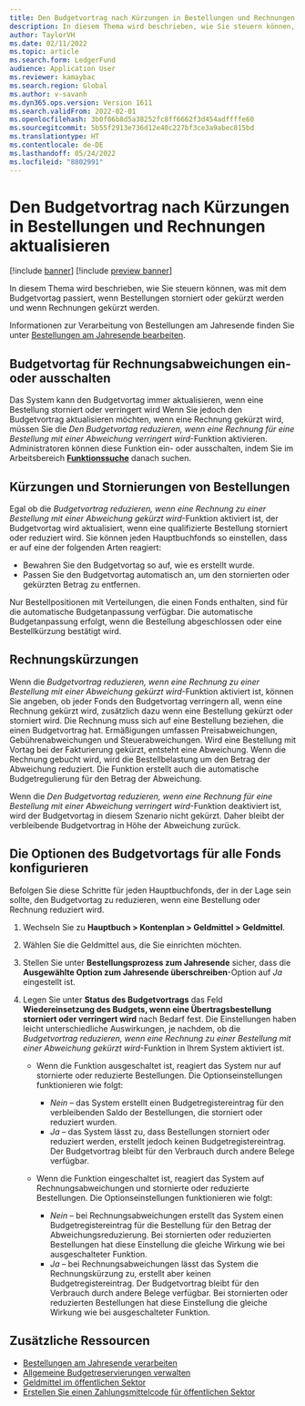 ```yaml
---
title: Den Budgetvortrag nach Kürzungen in Bestellungen und Rechnungen aktualisieren
description: In diesem Thema wird beschrieben, wie Sie steuern können, was mit dem Budgetvortag passiert, wenn Bestellungen storniert oder gekürzt werden und wenn Rechnungen gekürzt werden.
author: TaylorVH
ms.date: 02/11/2022
ms.topic: article
ms.search.form: LedgerFund
audience: Application User
ms.reviewer: kamaybac
ms.search.region: Global
ms.author: v-savanh
ms.dyn365.ops.version: Version 1611
ms.search.validFrom: 2022-02-01
ms.openlocfilehash: 3b0f06b8d5a38252fc8ff6662f3d454adffffe60
ms.sourcegitcommit: 5b55f2913e736d12e40c227bf3ce3a9abec815bd
ms.translationtype: HT
ms.contentlocale: de-DE
ms.lasthandoff: 05/24/2022
ms.locfileid: "8802991"
---
```

# <a name="update-the-carry-forward-budget-after-reductions-in-purchase-orders-and-invoices"></a>Den Budgetvortrag nach Kürzungen in Bestellungen und Rechnungen aktualisieren

[!include [banner](../includes/banner.md)]
[!include [preview banner](../includes/preview-banner.md)]

In diesem Thema wird beschrieben, wie Sie steuern können, was mit dem Budgetvortag passiert, wenn Bestellungen storniert oder gekürzt werden und wenn Rechnungen gekürzt werden.

Informationen zur Verarbeitung von Bestellungen am Jahresende finden Sie unter [Bestellungen am Jahresende bearbeiten](/dynamicsax-2012/appuser-itpro/process-purchase-orders-at-year-end).

## <a name="turn-carry-forward-budget-reductions-for-invoice-variances-on-or-off"></a>Budgetvortag für Rechnungsabweichungen ein- oder ausschalten

Das System kann den Budgetvortag immer aktualisieren, wenn eine Bestellung storniert oder verringert wird Wenn Sie jedoch den Budgetvortrag aktualisieren möchten, wenn eine Rechnung gekürzt wird, müssen Sie die *Den Budgetvortag reduzieren, wenn eine Rechnung für eine Bestellung mit einer Abweichung verringert wird*-Funktion aktivieren. Administratoren können diese Funktion ein- oder ausschalten, indem Sie im Arbeitsbereich **[Funktionssuche](../../fin-ops-core/fin-ops/get-started/feature-management/feature-management-overview.md)** danach suchen.

## <a name="purchase-order-reductions-and-cancellations"></a>Kürzungen und Stornierungen von Bestellungen

Egal ob die *Budgetvortrag reduzieren, wenn eine Rechnung zu einer Bestellung mit einer Abweichung gekürzt wird*-Funktion aktiviert ist, der Budgetvortag wird aktualisiert, wenn eine qualifizierte Bestellung storniert oder reduziert wird. Sie können jeden Hauptbuchfonds so einstellen, dass er auf eine der folgenden Arten reagiert:

- Bewahren Sie den Budgetvortag so auf, wie es erstellt wurde.
- Passen Sie den Budgetvortag automatisch an, um den stornierten oder gekürzten Betrag zu entfernen.

Nur Bestellpositionen mit Verteilungen, die einen Fonds enthalten, sind für die automatische Budgetanpassung verfügbar. Die automatische Budgetanpassung erfolgt, wenn die Bestellung abgeschlossen oder eine Bestellkürzung bestätigt wird.

## <a name="invoice-reductions"></a>Rechnungskürzungen

Wenn die *Budgetvortrag reduzieren, wenn eine Rechnung zu einer Bestellung mit einer Abweichung gekürzt wird*-Funktion aktiviert ist, können Sie angeben, ob jeder Fonds den Budgetvortag verringern all, wenn eine Rechnung gekürzt wird, zusätzlich dazu wenn eine Bestellung gekürzt oder storniert wird. Die Rechnung muss sich auf eine Bestellung beziehen, die einen Budgetvortrag hat. Ermäßigungen umfassen Preisabweichungen, Gebührenabweichungen und Steuerabweichungen. Wird eine Bestellung mit Vortag bei der Fakturierung gekürzt, entsteht eine Abweichung. Wenn die Rechnung gebucht wird, wird die Bestellbelastung um den Betrag der Abweichung reduziert. Die Funktion erstellt auch die automatische Budgetregulierung für den Betrag der Abweichung.

Wenn die *Den Budgetvortag reduzieren, wenn eine Rechnung für eine Bestellung mit einer Abweichung verringert wird*-Funktion deaktiviert ist, wird der Budgetvortag in diesem Szenario nicht gekürzt. Daher bleibt der verbleibende Budgetvortrag in Höhe der Abweichung zurück.

## <a name="configure-the-carry-forward-budget-options-for-each-fund"></a>Die Optionen des Budgetvortags für alle Fonds konfigurieren

Befolgen Sie diese Schritte für jeden Hauptbuchfonds, der in der Lage sein sollte, den Budgetvortag zu reduzieren, wenn eine Bestellung oder Rechnung reduziert wird.

1. Wechseln Sie zu **Hauptbuch \> Kontenplan \> Geldmittel \> Geldmittel**.
1. Wählen Sie die Geldmittel aus, die Sie einrichten möchten.
1. Stellen Sie unter **Bestellungsprozess zum Jahresende** sicher, dass die **Ausgewählte Option zum Jahresende überschreiben**-Option auf *Ja* eingestellt ist.
1. Legen Sie unter **Status des Budgetvortrags** das Feld **Wiedereinsetzung des Budgets, wenn eine Übertragsbestellung storniert oder verringert wird** nach Bedarf fest. Die Einstellungen haben leicht unterschiedliche Auswirkungen, je nachdem, ob die *Budgetvortrag reduzieren, wenn eine Rechnung zu einer Bestellung mit einer Abweichung gekürzt wird*-Funktion in Ihrem System aktiviert ist.

    - Wenn die Funktion ausgeschaltet ist, reagiert das System nur auf stornierte oder reduzierte Bestellungen. Die Optionseinstellungen funktionieren wie folgt:

        - *Nein* – das System erstellt einen Budgetregistereintrag für den verbleibenden Saldo der Bestellungen, die storniert oder reduziert wurden.
        - *Ja* – das System lässt zu, dass Bestellungen storniert oder reduziert werden, erstellt jedoch keinen Budgetregistereintrag. Der Budgetvortrag bleibt für den Verbrauch durch andere Belege verfügbar.

    - Wenn die Funktion eingeschaltet ist, reagiert das System auf Rechnungsabweichungen und stornierte oder reduzierte Bestellungen. Die Optionseinstellungen funktionieren wie folgt:

        - *Nein* – bei Rechnungsabweichungen erstellt das System einen Budgetregistereintrag für die Bestellung für den Betrag der Abweichungsreduzierung. Bei stornierten oder reduzierten Bestellungen hat diese Einstellung die gleiche Wirkung wie bei ausgeschalteter Funktion.
        - *Ja* – bei Rechnungsabweichungen lässt das System die Rechnungskürzung zu, erstellt aber keinen Budgetregistereintrag. Der Budgetvortrag bleibt für den Verbrauch durch andere Belege verfügbar. Bei stornierten oder reduzierten Bestellungen hat diese Einstellung die gleiche Wirkung wie bei ausgeschalteter Funktion.

## <a name="additional-resources"></a>Zusätzliche Ressourcen

- [Bestellungen am Jahresende verarbeiten](/dynamicsax-2012/appuser-itpro/process-purchase-orders-at-year-end)
- [Allgemeine Budgetreservierungen verwalten](general-budget-reservation-tasks.md)
- [Geldmittel im öffentlichen Sektor](funds-public-sector.md)
- [Erstellen Sie einen Zahlungsmittelcode für öffentlichen Sektor](tasks/set-up-fund-public-sector.md)
